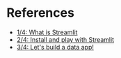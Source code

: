 # References

- [1/4: What is Streamlit](https://www.youtube.com/watch?v=R2nr1uZ8ffc)
- [2/4: Install and play with Streamlit](https://www.youtube.com/watch?v=sxLNCDnqyFc)
- [3/4: Let's build a data app!](https://www.youtube.com/watch?v=VtrFjkSGgKM)

